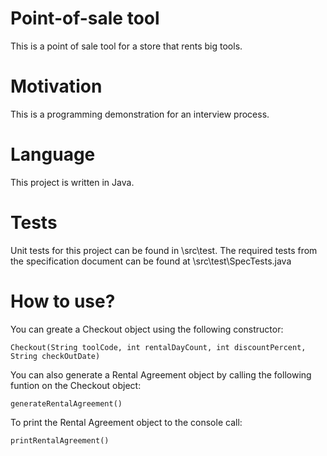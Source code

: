 # Point-of-sale tool
This is a point of sale tool for a store that rents big tools.

# Motivation
This is a programming demonstration for an interview process.

# Language
This project is written in Java.

# Tests
Unit tests for this project can be found in \src\test. The required tests from the specification document can be found at \src\test\SpecTests.java

# How to use?
You can greate a Checkout object using the following constructor:

`Checkout(String toolCode, int rentalDayCount, int discountPercent, String checkOutDate)`

You can also generate a Rental Agreement object by calling the following funtion on the Checkout object:

`generateRentalAgreement()`

To print the Rental Agreement object to the console call:

`printRentalAgreement()`
